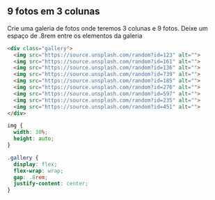 ## 9 fotos em 3 colunas

Crie uma galeria de fotos onde teremos 3 colunas e 9 fotos.
Deixe um espaço de .8rem entre os elementos da galeria






```HTML
<div class="gallery">
  <img src="https://source.unsplash.com/random?id=123" alt="">
  <img src="https://source.unsplash.com/random?id=161" alt="">
  <img src="https://source.unsplash.com/random?id=136" alt="">
  <img src="https://source.unsplash.com/random?id=739" alt="">
  <img src="https://source.unsplash.com/random?id=185" alt="">
  <img src="https://source.unsplash.com/random?id=276" alt="">
  <img src="https://source.unsplash.com/random?id=597" alt="">
  <img src="https://source.unsplash.com/random?id=235" alt="">
  <img src="https://source.unsplash.com/random?id=451" alt="">
</div>
```






```CSS
img {
  width: 30%;
  height: auto;
}

.gallery {
  display: flex;
  flex-wrap: wrap;
  gap: .8rem;
  justify-content: center;
}
```